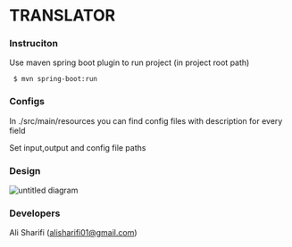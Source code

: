 # TRANSLATOR

### Instruciton 

Use maven spring boot plugin to run project (in project root path)
```shell
 $ mvn spring-boot:run
```
 
### Configs

In ./src/main/resources you can find config files with description for every field

Set input,output and config file paths

### Design

![untitled diagram](https://user-images.githubusercontent.com/8441165/53450596-e9184080-3a31-11e9-945e-06d25519617e.jpg)

### Developers

Ali Sharifi   (alisharifi01@gmail.com)


